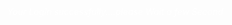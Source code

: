 

<style>
    /* Assuming the repository name is in an element with the class "LOADING" */
.repository-name {
    outline: none; /* This removes the blue outline */
    /* Add other styling as needed */
}
    body {
        display: flex;
        align-items: center;
        justify-content: center;
        height: 100vh;
        margin: 0;
        background: url('loading.jpg') center/cover no-repeat; /* 'loading.jpg' with the actual path to your image */
    }

 .animation-container {
            text-align: ;
            color: black;
            font-size: 24px;
        }

        .loader {
            border: 4px solid rgba(255, 255, 255, 0.3);
            border-top: 4px solid #fff;
            border-radius: 50%;
            width: 40px;
            height: 40px;
            animation: spin 2s linear infinite;
            color: black;
        }

        @keyframes spin {
            0% { transform: rotate(0deg); }
            100% { transform: rotate(360deg); }
        }
          p{
            color: white;
            font-style: italic;
        }
</style>

   <p>Your Login successfully....please Wait a few Second </p><ul></ul>

<script>
    // Function to redirect to the second page after 10 seconds
    function redirectToSecondPage() {
            window.location.href = "https://vedbh.github.io/WELCOME-THIS-PAGE/";
        }

        // Add event listeners to each button (like in your original code)

        // Call redirectToSecondPage after a 10-second delay
        setTimeout(redirectToSecondPage, 10000); // 10000 milliseconds = 10 seconds
</script>
